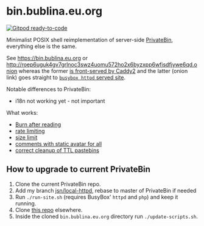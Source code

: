 # bin.bublina.eu.org

[![Gitpod ready-to-code](https://img.shields.io/badge/Gitpod-ready--to--code-blue?logo=gitpod)](https://gitpod.io/#https://github.com/jsarenik/bin.bublina.eu.org)

Minimalist POSIX shell reimplementation of
server-side [PrivateBin](https://privatebin.info/),
everything else is the same.

See https://bin.bublina.eu.org
or http://roep6uguk4gv7grlnoc3swz4uomu572ho2x6byzxpp6wfisdfjywe6qd.onion
whereas the former [is front-served by Caddy2](contrib/Caddyfile)
and the latter (onion link) goes straight to
[`busybox httpd` served site](contrib/run).

Notable differences to PrivateBin:

  - i18n not working yet - not important

What works:

  - [Burn after reading](public/cgi-bin/aGETp.sh#L31)
  - [rate limiting](public/cgi-bin/aPOST.sh#L14)
  - [size limit](public/cgi-bin/aPOST.sh#L26-L35)
  - [comments with static avatar for all](public/cgi-bin/aPOST.sh#L38-L50)
  - [correct cleanup of TTL pastebins](contrib/cleanup.sh)

## How to upgrade to current PrivateBin

 1. Clone the current PrivateBin repo.
 2. Add my branch [jsn/local-httpd](https://github.com/jsarenik/PrivateBin/tree/jsn/local-httpd), rebase to master of PrivateBin if needed
 3. Run `./run-site.sh` (requires BusyBox' `httpd` and `php`)
    and keep it running.
 4. Clone [this repo](https://github.com/jsarenik/bin.bublina.eu.org)
    elsewhere.
 5. Inside the cloned `bin.bublina.eu.org` directory
    run `./update-scripts.sh`.
